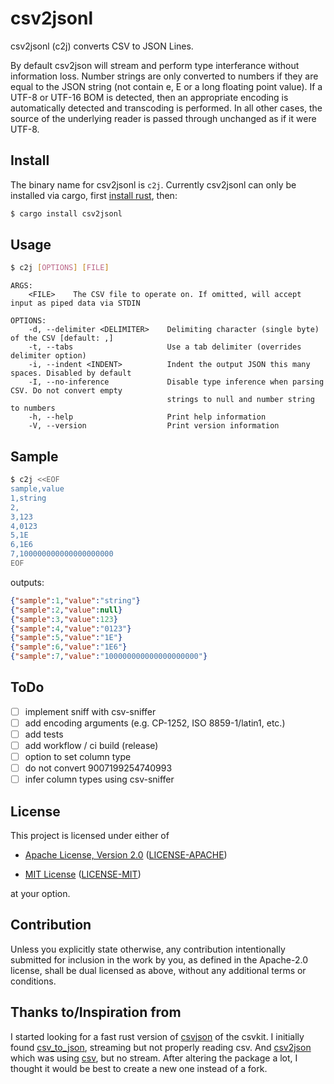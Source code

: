 # csv2jsonl

csv2jsonl (c2j) converts CSV to JSON Lines.

By default csv2json will stream and perform type interferance without information loss.
Number strings are only converted to numbers if they are equal to the JSON string
(not contain e, E or a long floating point value). If a UTF-8 or UTF-16 BOM is detected,
then an appropriate encoding is automatically detected and transcoding is performed. In
all other cases, the source of the underlying reader is passed through unchanged as if it
were UTF-8.

## Install

The binary name for csv2jsonl is `c2j`.
Currently csv2jsonl can only be installed via cargo, first [install rust](https://www.rust-lang.org/tools/install), then:
```bash
$ cargo install csv2jsonl
```

## Usage

```bash
$ c2j [OPTIONS] [FILE]
```

```
ARGS:
    <FILE>    The CSV file to operate on. If omitted, will accept input as piped data via STDIN

OPTIONS:
    -d, --delimiter <DELIMITER>    Delimiting character (single byte) of the CSV [default: ,]
    -t, --tabs                     Use a tab delimiter (overrides delimiter option)
    -i, --indent <INDENT>          Indent the output JSON this many spaces. Disabled by default
    -I, --no-inference             Disable type inference when parsing CSV. Do not convert empty
                                   strings to null and number string to numbers
    -h, --help                     Print help information
    -V, --version                  Print version information
```

## Sample

```bash
$ c2j <<EOF
sample,value
1,string
2,
3,123
4,0123
5,1E
6,1E6
7,100000000000000000000
EOF
```

outputs:

```json
{"sample":1,"value":"string"}
{"sample":2,"value":null}
{"sample":3,"value":123}
{"sample":4,"value":"0123"}
{"sample":5,"value":"1E"}
{"sample":6,"value":"1E6"}
{"sample":7,"value":"100000000000000000000"}
```

## ToDo

- [ ] implement sniff with csv-sniffer
- [ ] add encoding arguments (e.g. CP-1252, ISO 8859-1/latin1, etc.)
- [ ] add tests
- [ ] add workflow / ci build (release)
- [ ] option to set column type
- [ ] do not convert 9007199254740993
- [ ] infer column types using csv-sniffer

## License

This project is licensed under either of

* [Apache License, Version 2.0](https://www.apache.org/licenses/LICENSE-2.0)
  ([LICENSE-APACHE](https://github.com/bwbroersma/csv2jsonl/blob/main/LICENSE-APACHE))

* [MIT License](https://opensource.org/licenses/MIT)
  ([LICENSE-MIT](https://github.com/bwbroersma/csv2jsonl/blob/main/LICENSE-MIT))

at your option.

## Contribution

Unless you explicitly state otherwise, any contribution intentionally submitted for inclusion in the work by you, as defined in the Apache-2.0 license, shall be dual licensed as above, without any additional terms or conditions.

## Thanks to/Inspiration from

I started looking for a fast rust version of [csvjson](https://csvkit.readthedocs.io/en/latest/scripts/csvjson.html) of the csvkit. I initially found [csv_to_json](https://github.com/divyekapoor/csv_to_json/), streaming but not properly reading csv. And [csv2json](https://github.com/apolitical/csv2json/) which was using [csv](https://github.com/BurntSushi/rust-csv), but no stream. After altering the package a lot, I thought it would be best to create a new one instead of a fork.
